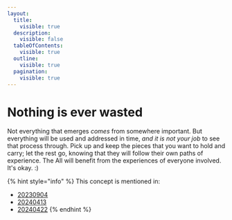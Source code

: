 ```yaml
---
layout:
  title:
    visible: true
  description:
    visible: false
  tableOfContents:
    visible: true
  outline:
    visible: true
  pagination:
    visible: true
---
```


# Nothing is ever wasted

Not everything that emerges _comes_ from somewhere important. But everything will be used and addressed in time, _and it is not your job_ to see that process through. Pick up and keep the pieces that you want to hold and carry; let the rest go, knowing that they will follow their own paths of experience. The All will benefit from the experiences of everyone involved. It's okay. :)

{% hint style="info" %}
This concept is mentioned in:

* [20230904](../2023/09/04.md)
* [20240413](../2024/04/13.md)
* [20240422](../2024/04/22.md)
{% endhint %}
